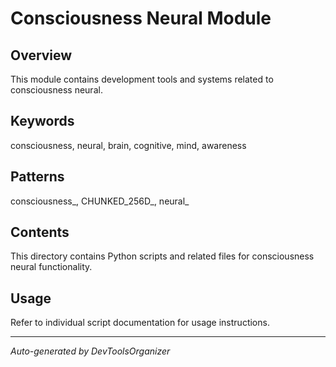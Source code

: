 # Consciousness Neural Module

## Overview
This module contains development tools and systems related to consciousness neural.

## Keywords
consciousness, neural, brain, cognitive, mind, awareness

## Patterns
consciousness_, CHUNKED_256D_, neural_

## Contents
This directory contains Python scripts and related files for consciousness neural functionality.

## Usage
Refer to individual script documentation for usage instructions.

---
*Auto-generated by DevToolsOrganizer*
